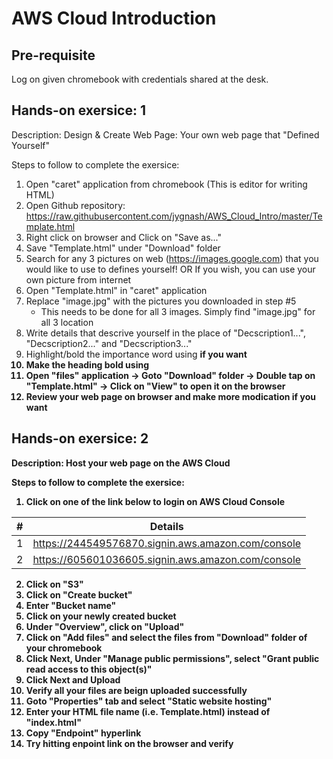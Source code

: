 # AWS Cloud Introduction

## Pre-requisite
Log on given chromebook with credentials shared  at the desk.

## Hands-on exersice: 1

Description: Design & Create Web Page: Your own web page that "Defined Yourself"

Steps to follow to complete the exersice:

1. Open "caret" application from chromebook (This is editor for writing HTML)
2. Open Github repository: https://raw.githubusercontent.com/jygnash/AWS_Cloud_Intro/master/Template.html
3. Right click on browser and Click on "Save as..."
4. Save "Template.html" under "Download" folder
5. Search for any 3 pictures on web (https://images.google.com) that you would like to use to defines yourself!
   OR If you wish, you can use your own picture from internet
6. Open "Template.html" in "caret" application
7. Replace "image.jpg" with the pictures you downloaded in step #5
   - This needs to be done for all 3 images. Simply find "image.jpg" for all 3 location
7. Write details that descrive yourself in the place of "Decscription1...", "Decscription2..." and "Decscription3..."
8. Highlight/bold the importance word using <b> if you want
9. Make the heading bold​ using <b> 
10. Open "files" application -> Goto "Download" folder -> Double tap on "Template.html" -> Click on "View" to open it on the browser
11. Review your web page on browser and make more modication if you want


## Hands-on exersice: 2

Description: Host your web page on the AWS Cloud

Steps to follow to complete the exersice:

1. Click on one of the link below to login on AWS Cloud Console

| #  | Details |
| ------------- | ------------- |
| 1  | https://244549576870.signin.aws.amazon.com/console  |
| 2  | https://605601036605.signin.aws.amazon.com/console  |

2. Click on "S3"
3. Click on "Create bucket"
4. Enter "Bucket name"
6. Click on your newly created bucket 
7. Under "Overview", click on "Upload"
8. Click on "Add files" and select the files from "Download" folder of your chromebook
9. Click Next, Under "Manage public permissions", select "Grant public read access to this object(s)​​"
10. Click Next and Upload
11. Verify all your files are beign uploaded successfully 
12. Goto "Properties" tab and select "Static website hosting"
13. Enter your HTML file name (i.e. Template.html) instead of "index.html"
14. Copy "Endpoint" hyperlink
15. Try hitting enpoint link on the browser and verify


